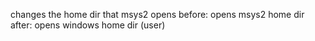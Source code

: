 changes the home dir that msys2 opens
before: opens msys2 home dir
after: opens windows home dir (user)